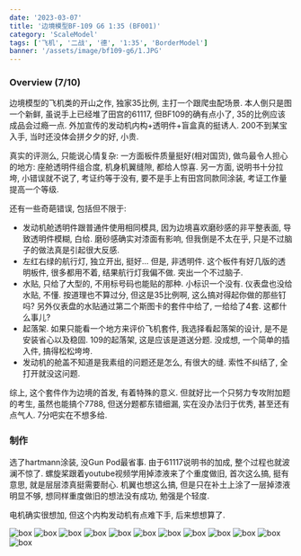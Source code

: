```yaml
---
date: '2023-03-07'
title: '边境模型BF-109 G6 1:35 (BF001)'
category: 'ScaleModel'
tags: ['飞机', '二战', '德', '1:35', 'BorderModel']
banner: '/assets/image/bf109-g6/1.JPG'
---
```


### Overview (7/10)

边境模型的飞机类的开山之作, 独家35比例, 主打一个跟爬虫配场景. 本人倒只是图一个新鲜, 虽说手上已经堆了田宫的61117, 但BF109的确有点小了, 35的比例应该成品会过瘾一点. 外加宣传的发动机内构+透明件+盲盒真的挺诱人. 200不到某宝入手, 当时还没体会拼夕夕的好, 小贵.

真实的评测么, 只能说心情复杂: 一方面板件质量挺好(相对国货), 做鸟最令人担心的地方: 座舱透明件组合度, 机身机翼缝隙, 都给人惊喜. 另一方面, 说明书十分拉垮, 小错误就不说了, 考证约等于没有, 要不是手上有田宫同款同涂装, 考证工作量提高一个等级.

还有一些奇葩错误, 包括但不限于:

- 发动机舱透明件跟普通件使用相同模具, 因为边境喜欢磨砂感的非平整表面, 导致透明件模糊, 白给. 磨砂感确实对漆面有影响, 但我倒是不太在乎, 只是不过脑子的做法真是引起很大反感.
- 左红右绿的航行灯, 独立开出, 挺好... 但是, 非透明件. 这个板件有好几版的透明板件, 很多都用不着, 结果航行灯我偏不做. 突出一个不过脑子.
- 水贴, 只给了大型的, 不用标号码也能贴的那种. 小标识一个没有. 仪表盘也没给水贴, 不懂. 按道理也不算过分, 但这是35比例啊, 这么搞对得起你做的那些钉吗? 另外仪表盘的水贴通过第二个斯图卡的套件中给了, 一给给了4套. 这都什么事儿?
- 起落架. 如果只能看一个地方来评价飞机套件, 我选择看起落架的设计, 是不是安装省心以及稳固. 109的起落架, 这是应该是道送分题. 没成想, 一个简单的插入件, 搞得松松垮垮.
- 发动机的舱盖不知道是我素组的问题还是怎么, 有很大的缝. 索性不纠结了, 全打开就没这问题.

综上, 这个套件作为边境的首发, 有着特殊的意义. 但就好比一个只努力专攻附加题的考生, 虽然也能搞个7788, 但送分题都东错细漏, 实在没办法归于优秀, 甚至还有点气人. 7分吧实在不想多给.

### 制作

选了hartmann涂装, 没Gun Pod最省事. 由于61117说明书的加成, 整个过程也就波澜不惊了. 螺旋桨跟着youtube视频学用掉漆液来了个重度做旧, 首次这么搞, 挺有意思, 就是层层漆真挺需要耐心. 机翼也想这么搞, 但是只在补土上涂了一层掉漆液明显不够, 想同样重度做旧的想法没有成功, 勉强是个轻度.

电机确实很想加, 但这个内构发动机有点难下手, 后来想想算了.

![box](/assets/image/bf109-g6/1.JPG)
![box](/assets/image/bf109-g6/2.JPG)
![box](/assets/image/bf109-g6/3.JPG)
![box](/assets/image/bf109-g6/4.JPG)
![box](/assets/image/bf109-g6/5.JPG)
![box](/assets/image/bf109-g6/6.JPG)
![box](/assets/image/bf109-g6/7.JPG)
![box](/assets/image/bf109-g6/8.JPG)
![box](/assets/image/bf109-g6/9.JPG)
![box](/assets/image/bf109-g6/10.JPG)
![box](/assets/image/bf109-g6/11.JPG)
![box](/assets/image/bf109-g6/12.JPG)
